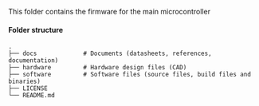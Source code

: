 This folder contains the firmware for the main microcontroller

#### Folder structure

```
.
├── docs             # Documents (datasheets, references, documentation)
├── hardware         # Hardware design files (CAD)
├── software         # Software files (source files, build files and binaries)
├── LICENSE
└── README.md
```
